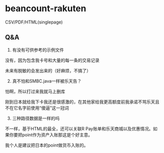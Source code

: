 # beancount-rakuten
CSV/PDF/HTML(singlepage)


## Q&A

1. 有没有可供参考的示例文件

没有，因为包含我卡号和大量的每一条的交易记录

未来有脱敏的会发出来的（好麻烦，不搞了）

2. 真不怕和SMBC.java一样被乐天告？

怕啊，所以打过来我就马上删库

刚到日本就给我下卡我还是很感激的，在其他家给我更高额度前我承诺不骂乐天且不在它名字前使用“傻逼”这一冠词

3. 三种路径数据是一样的吗

不一样，基于HTML的最全，还可以关联R Pay账单和乐天商城以及优惠情况。如果你要把point作为资产入账那这是个好主意。

我个人是建议把日本的point做货币入账的。